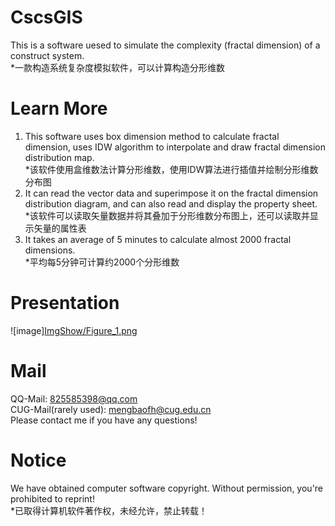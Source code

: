 # CscsGIS
This is a software uesed to simulate the complexity (fractal dimension) of a construct system.  
*一款构造系统复杂度模拟软件，可以计算构造分形维数  
# Learn More
1. This software uses box dimension method to calculate fractal dimension, uses IDW algorithm to interpolate and draw fractal dimension distribution map.   
*该软件使用盒维数法计算分形维数，使用IDW算法进行插值并绘制分形维数分布图  
2. It can read the vector data and superimpose it on the fractal dimension distribution diagram, and can also read and display the property sheet.  
*该软件可以读取矢量数据并将其叠加于分形维数分布图上，还可以读取并显示矢量的属性表  
3. It takes an average of 5 minutes to calculate almost 2000 fractal dimensions.  
*平均每5分钟可计算约2000个分形维数  
# Presentation
![image][ImgShow/Figure_1.png](https://github.com/MengBaofh/CscsGIS--Fractal/blob/main/ImgShow/Figure_1.png)
# Mail
QQ-Mail: 825585398@qq.com  
CUG-Mail(rarely used): mengbaofh@cug.edu.cn  
Please contact me if you have any questions!  
# Notice
We have obtained computer software copyright. Without permission, you're prohibited to reprint!  
*已取得计算机软件著作权，未经允许，禁止转载！  
